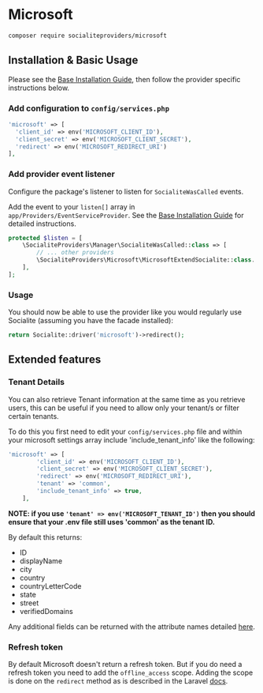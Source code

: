 # Microsoft

```bash
composer require socialiteproviders/microsoft
```

## Installation & Basic Usage

Please see the [Base Installation Guide](https://socialiteproviders.com/usage/), then follow the provider specific instructions below.

### Add configuration to `config/services.php`

```php
'microsoft' => [    
  'client_id' => env('MICROSOFT_CLIENT_ID'),  
  'client_secret' => env('MICROSOFT_CLIENT_SECRET'),  
  'redirect' => env('MICROSOFT_REDIRECT_URI') 
],
```

### Add provider event listener

Configure the package's listener to listen for `SocialiteWasCalled` events.

Add the event to your `listen[]` array in `app/Providers/EventServiceProvider`. See the [Base Installation Guide](https://socialiteproviders.com/usage/) for detailed instructions.

```php
protected $listen = [
    \SocialiteProviders\Manager\SocialiteWasCalled::class => [
        // ... other providers
        \SocialiteProviders\Microsoft\MicrosoftExtendSocialite::class.'@handle',
    ],
];
```

### Usage

You should now be able to use the provider like you would regularly use Socialite (assuming you have the facade installed):

```php
return Socialite::driver('microsoft')->redirect();
```

## Extended features

### Tenant Details
You can also retrieve Tenant information at the same time as you retrieve users, this can be useful if you need to allow only your tenant/s or filter certain tenants.

To do this you first need to edit your `config/services.php` file and within your microsoft settings array include 'include_tenant_info' like the following:

```php
'microsoft' => [
        'client_id' => env('MICROSOFT_CLIENT_ID'),
        'client_secret' => env('MICROSOFT_CLIENT_SECRET'),
        'redirect' => env('MICROSOFT_REDIRECT_URI'),
        'tenant' => 'common',
        'include_tenant_info' => true,
    ],
```
**NOTE: if you use `'tenant' => env('MICROSOFT_TENANT_ID')` then you should ensure that your .env file still uses 'common' as the tenant ID.**

By default this returns:
* ID
* displayName
* city
* country
* countryLetterCode
* state
* street
* verifiedDomains

Any additional fields can be returned with the attribute names detailed [here](https://learn.microsoft.com/en-us/graph/api/resources/organization?view=graph-rest-1.0).

### Refresh token
By default Microsoft doesn't return a refresh token. But if you do need a refresh token you need to add the `offline_access` scope. 
Adding the scope is done on the `redirect` method as is described in the Laravel [docs](https://laravel.com/docs/master/socialite#access-scopes).
